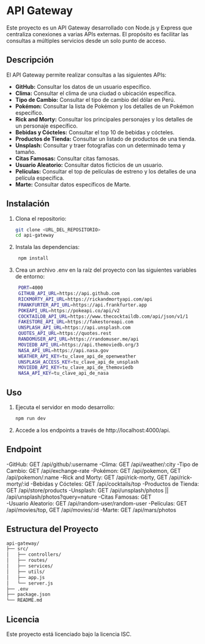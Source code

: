 # API Gateway

Este proyecto es un API Gateway desarrollado con Node.js y Express que centraliza conexiones a varias APIs externas. El propósito es facilitar las consultas a múltiples servicios desde un solo punto de acceso.

## Descripción

El API Gateway permite realizar consultas a las siguientes APIs:

- **GitHub:** Consultar los datos de un usuario específico.
- **Clima:** Consultar el clima de una ciudad o ubicación específica.
- **Tipo de Cambio:** Consultar el tipo de cambio del dólar en Perú.
- **Pokémon:** Consultar la lista de Pokémon y los detalles de un Pokémon específico.
- **Rick and Morty:** Consultar los principales personajes y los detalles de un personaje específico.
- **Bebidas y Cócteles:** Consultar el top 10 de bebidas y cócteles.
- **Productos de Tienda:** Consultar un listado de productos de una tienda.
- **Unsplash:** Consultar y traer fotografías con un determinado tema y tamaño.
- **Citas Famosas:** Consultar citas famosas.
- **Usuario Aleatorio:** Consultar datos ficticios de un usuario.
- **Películas:** Consultar el top de películas de estreno y los detalles de una película específica.
- **Marte:** Consultar datos específicos de Marte.

## Instalación

1. Clona el repositorio:
   ```sh
   git clone <URL_DEL_REPOSITORIO>
   cd api-gateway
    ```
2. Instala las dependencias:
   ```sh
    npm install
    ```

3. Crea un archivo .env en la raíz del proyecto con las siguientes variables de entorno:
   ```sh
    PORT=4000
    GITHUB_API_URL=https://api.github.com
    RICKMORTY_API_URL=https://rickandmortyapi.com/api
    FRANKFURTER_API_URL=https://api.frankfurter.app
    POKEAPI_URL=https://pokeapi.co/api/v2
    COCKTAILDB_API_URL=https://www.thecocktaildb.com/api/json/v1/1
    FAKESTORE_API_URL=https://fakestoreapi.com
    UNSPLASH_API_URL=https://api.unsplash.com
    QUOTES_API_URL=https://quotes.rest
    RANDOMUSER_API_URL=https://randomuser.me/api
    MOVIEDB_API_URL=https://api.themoviedb.org/3
    NASA_API_URL=https://api.nasa.gov
    WEATHER_API_KEY=tu_clave_api_de_openweather
    UNSPLASH_ACCESS_KEY=tu_clave_api_de_unsplash
    MOVIEDB_API_KEY=tu_clave_api_de_themoviedb
    NASA_API_KEY=tu_clave_api_de_nasa
    ```
## Uso

1. Ejecuta el servidor en modo desarrollo:
   ```sh
   npm run dev
    ```
2. Accede a los endpoints a través de http://localhost:4000/api.

## Endpoint

-GitHub: GET /api/github/:username 
-Clima: GET /api/weather/:city 
-Tipo de Cambio: GET /api/exchange-rate 
-Pokémon: GET /api/pokemon, GET /api/pokemon/:name 
-Rick and Morty: GET /api/rick-morty, GET /api/rick-morty/:id 
-Bebidas y Cócteles: GET /api/cocktails/top 
-Productos de Tienda: GET /api/store/products 
-Unsplash: GET /api/unsplash/photos || /api/unsplash/photos?query=nature
-Citas Famosas: GET  
-Usuario Aleatorio: GET /api/random-user/random-user 
-Películas: GET /api/movies/top, GET /api/movies/:id
-Marte: GET /api/mars/photos 

## Estructura del Proyecto
```sh
api-gateway/
├── src/
│   ├── controllers/
│   ├── routes/
│   ├── services/
│   ├── utils/
│   ├── app.js
│   └── server.js
├── .env
├── package.json
└── README.md
```

## Licencia

Este proyecto está licenciado bajo la licencia ISC.



